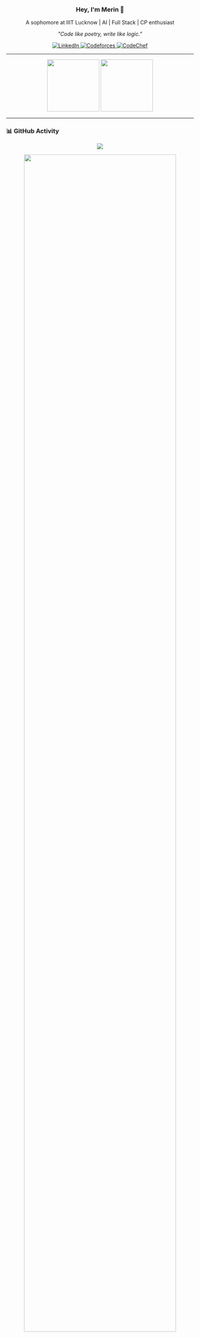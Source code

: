<h3 align="center">Hey, I'm Merin 👋</h3>
<p align="center">A sophomore at IIIT Lucknow | AI | Full Stack | CP enthusiast</p>
<p align="center"><i>"Code like poetry, write like logic."</i></p>

<p align="center">
  <a href="https://www.linkedin.com/in/merintheresjose/">
    <img alt="LinkedIn" src="https://img.shields.io/badge/LinkedIn-blue?style=flat&logo=linkedin&logoColor=white"/>
  </a>
  <a href="https://codeforces.com/profile/MerinTheres">
    <img alt="Codeforces" src="https://img.shields.io/badge/Codeforces-1f8acb?style=flat&logo=codeforces&logoColor=white"/>
  </a>
  <a href="https://www.codechef.com/users/pledge_zen_84">
    <img alt="CodeChef" src="https://img.shields.io/badge/CodeChef-5B4638?style=flat&logo=codechef&logoColor=white"/>
  </a>
</p>

---

<p align="center">
  <img src="https://github-readme-stats.vercel.app/api?username=merintheres&show_icons=true&hide_title=true&hide=stars&count_private=true&include_all_commits=true&theme=github_dark" height="140"/>
  <img src="https://github-readme-stats.vercel.app/api/top-langs/?username=merintheres&layout=compact&theme=github_dark" height="140"/>
</p>

---

### 📊 GitHub Activity

<p align="center">
  <img src="https://github-readme-activity-graph.vercel.app/graph?username=merintheres&theme=github-dark&area=true&hide_border=true" />
</p>

<p align="center">
  <img src="https://raw.githubusercontent.com/merintheres/merintheres/main/assets/contribution-summary.png" width="90%" />
</p>
